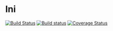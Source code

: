 # Ini

[![Build Status](https://travis-ci.org/klapuch/Ini.svg?branch=master)](https://travis-ci.org/klapuch/Ini) [![Build status](https://ci.appveyor.com/api/projects/status/kddlubfg2fo0xp8x?svg=true)](https://ci.appveyor.com/project/facedown/ini) [![Coverage Status](https://coveralls.io/repos/github/klapuch/Ini/badge.svg?branch=master)](https://coveralls.io/github/klapuch/Ini?branch=master)
